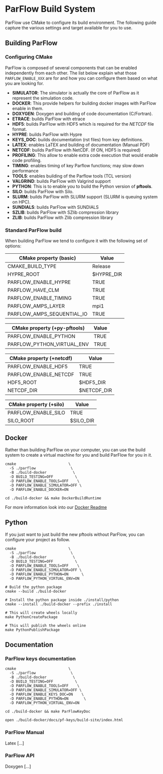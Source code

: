 # ParFlow Build System

ParFlow use CMake to configure its build environment. The following guide
capture the various settings and target available for you to use.

## Building ParFlow

### Configuring CMake

ParFlow is composed of several components that can be enabled independently
from each other. The list below explain what those `PARFLOW_ENABLE_XXX`
are for and how you can configure them based on what you are looking for.

- __SIMULATOR__: The simulator is actually the core of ParFlow as it represent the simulation code.
- __DOCKER__: This provide helpers for building docker images with ParFlow enable in them.
- __DOXYGEN__: Doxygen and building of code documentation (C/Fortran).
- __ETRACE__: builds ParFlow with etrace
- __HDF5__: builds ParFlow with HDF5 which is required for the _NETCDF_ file format.
- __HYPRE__: builds ParFlow with Hypre
- __KEYS_DOC__: builds documentation (rst files) from key definitions.
- __LATEX__: enables LaTEX and building of documentation (Manual PDF)
- __NETCDF__: builds ParFlow with NetCDF. (If ON, HDF5 is required)
- __PROFILING__: This allow to enable extra code execution that would enable code profiling.
- __TIMING__: enables timing of key Parflow functions; may slow down performance
- __TOOLS__: enables building of the Parflow tools (TCL version)
- __VALGRIND__: builds ParFlow with Valgrind support
- __PYTHON__: This is to enable you to build the Python version of __pftools__.
- __SILO__: builds ParFlow with Silo.
- __SLURM__: builds ParFlow with SLURM support (SLURM is queuing system on HPC).
- __SUNDIALS__: builds ParFlow with SUNDIALS
- __SZLIB__: builds ParFlow with SZlib compression library
- __ZLIB__: builds ParFlow with Zlib compression library

### Standard ParFlow build

When building ParFlow we tend to configure it with the following set of options:

| CMake property (basic)     | Value       |
| -------------------------- | ----------- |
| CMAKE_BUILD_TYPE           | Release     |
| HYPRE_ROOT                 | $HYPRE_DIR  |
| PARFLOW_ENABLE_HYPRE       | TRUE        |
| PARFLOW_HAVE_CLM           | TRUE        |
| PARFLOW_ENABLE_TIMING      | TRUE        |
| PARFLOW_AMPS_LAYER         | mpi1        |
| PARFLOW_AMPS_SEQUENTIAL_IO | TRUE        |

| CMake property (+py-pftools) | Value |
| ---------------------------- | ----- |
| PARFLOW_ENABLE_PYTHON        | TRUE  |
| PARFLOW_PYTHON_VIRTUAL_ENV   | TRUE  |

| CMake property (+netcdf)   | Value       |
| -------------------------- | ----------- |
| PARFLOW_ENABLE_HDF5        | TRUE        |
| PARFLOW_ENABLE_NETCDF      | TRUE        |
| HDF5_ROOT                  | $HDF5_DIR   |
| NETCDF_DIR                 | $NETCDF_DIR |

| CMake property (+silo)     | Value       |
| -------------------------- | ----------- |
| PARFLOW_ENABLE_SILO        | TRUE        |
| SILO_ROOT                  | $SILO_DIR   |

## Docker

Rather than building ParFlow on your computer, you can use the build system to
create a virtual machine for you and build ParFlow for you in it.

    cmake                        \
      -S ./parflow                \
      -B ./build-docker            \
      -D BUILD_TESTING=OFF          \
      -D PARFLOW_ENABLE_TOOLS=OFF    \
      -D PARFLOW_ENABLE_SIMULATOR=OFF \
      -D PARFLOW_ENABLE_DOCKER=ON

    cd ./build-docker && make DockerBuildRuntime

For more information look into our [Docker Readme](./docker/README.md)

## Python

If you just want to just build the new pftools without ParFlow, you can
configure your project as follow.

    cmake                        \
      -S ./parflow                \
      -B ./build-docker            \
      -D BUILD_TESTING=OFF          \
      -D PARFLOW_ENABLE_TOOLS=OFF    \
      -D PARFLOW_ENABLE_SIMULATOR=OFF \
      -D PARFLOW_ENABLE_PYTHON=ON      \
      -D PARFLOW_PYTHON_VIRTUAL_ENV=ON

    # Build the python package
    cmake --build ./build-docker

    # Install the python package inside ./install/python
    cmake --install ./build-docker --prefix ./install

    # This will create wheels locally
    make PythonCreatePackage

    # This will publish the wheels online
    make PythonPublishPackage

## Documentation

### ParFlow keys documentation

    cmake                        \
      -S ./parflow                \
      -B ./build-docker            \
      -D BUILD_TESTING=OFF          \
      -D PARFLOW_ENABLE_TOOLS=OFF    \
      -D PARFLOW_ENABLE_SIMULATOR=OFF \
      -D PARFLOW_ENABLE_KEYS_DOC=ON    \
      -D PARFLOW_ENABLE_PYTHON=ON       \
      -D PARFLOW_PYTHON_VIRTUAL_ENV=ON

    cd ./build-docker && make ParFlowKeyDoc

    open ./build-docker/docs/pf-keys/build-site/index.html

### ParFlow Manual

Latex [...]

### ParFlow API

Doxygen [...]
